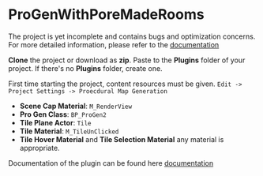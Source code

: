 # ProGenWithPoreMadeRooms

The project is yet incomplete and contains bugs and optimization concerns. For more detailed information, please refer to the [documentation](https://selviniahh.github.io/ProceduralGenWithPreMadeRooms/)

**Clone** the project or download as **zip**. Paste to the **Plugins** folder of your project. If there's no **Plugins** folder, create one.

First time starting the project, content resources must be given. `Edit -> Project Settings -> Proecdural Map Generation`

- **Scene Cap Material**: `M_RenderView`
- **Pro Gen Class**: `BP_ProGen2`
- **Tile Plane Actor**: `Tile`
- **Tile Material**: `M_TileUnClicked`
- **Tile Hover Material** and **Tile Selection Material** any material is appropriate.

Documentation of the plugin can be found here [documentation](https://selviniahh.github.io/ProceduralGenWithPreMadeRooms/)
